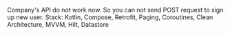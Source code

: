 Company's API do not work now.
So you can not send POST request to sign up new user.
Stack: Kotlin, Compose, Retrofit, Paging, Coroutines, Clean Architecture, MVVM, Hilt, Datastore
